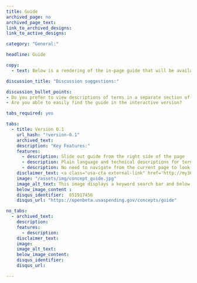 ```yaml
---
title: Guide
archived_page: no
archived_page_text:
link_to_archived_designs:
link_to_active_designs:

category: "General:"

headline: Guide

copy:
  - text: Below is a rendering of the in-page guide that will be available across the site. You will be able to use the guide to get help on using search filters and understanding the terms and concepts on the site.

discussion_title: "Discussion suggestions:"

discussion_bullet_points:
- Do you prefer to view descriptions of terms in a separate section of the site or on the page?
- Are you able to easily find the guide in the interactive version?

tabs_required: yes

tabs:
  - title: Version 0.1
    url_hash: "!version-0.1"
    archived_text:
    description: "Key Features:"
    features:
      - description: Slide out guide from the right side of the page
      - description: Plain language and technical descriptions for terms
      - description: No need to navigate from the current page to look something up
    disclaimer_text: <a class="usa-cta external-link" href='http://my36m8.axshare.com/#g=1&p=guide__contract_summary' target="_blank">View an interactive version of the below image</a>
    image: "/assets/img/concept_guide.jpg"
    image_alt_text: This image displays a keyword search bar and below a table with Data Preview results. To the far right is a Add/Remove Columns link that opens up Award Characteristic, Award Amount Information, Awardee/Recipient Entity Information, and Agency Information checkboxes at the bottom of the page to select which columns to add and which to remove.
    below_image_content :
    disqus_identifier:  051917456
    disqus_url: "https://openbeta.usaspending.gov/concepts/guide"

no_tabs:
  - archived_text:
    description:
    features:
      - description:
    disclaimer_text:
    image:
    image_alt_text:
    below_image_content:
    disqus_identifier:
    disqus_url:

---
```

